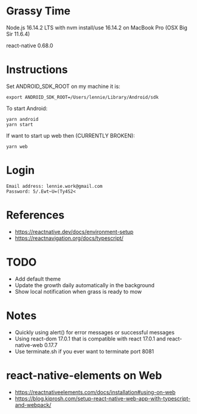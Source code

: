 # Grassy Time

Node.js 16.14.2 LTS with nvm install/use 16.14.2 on MacBook Pro (OSX Big Sir 11.6.4)

react-native 0.68.0

# Instructions

Set ANDROID_SDK_ROOT on my machine it is: 

```
export ANDROID_SDK_ROOT=/Users/lennie/Library/Android/sdk
```

To start Android:

```
yarn android
yarn start
```

If want to start up web then (CURRENTLY BROKEN):

```
yarn web
```

# Login

```
Email address: lennie.work@gmail.com
Password: 5/.Ewt~U=(Ty4S2<
```

# References

* https://reactnative.dev/docs/environment-setup
* https://reactnavigation.org/docs/typescript/

# TODO

* Add default theme
* Update the growth daily automatically in the background
* Show local notification when grass is ready to mow

# Notes

* Quickly using alert() for error messages or successful messages
* Using react-dom 17.0.1 that is compatible with react 17.0.1 and react-native-web 0.17.7
* Use terminate.sh if you ever want to terminate port 8081

# react-native-elements on Web

* https://reactnativeelements.com/docs/installation#using-on-web
* https://blog.kiprosh.com/setup-react-native-web-app-with-typescript-and-webpack/